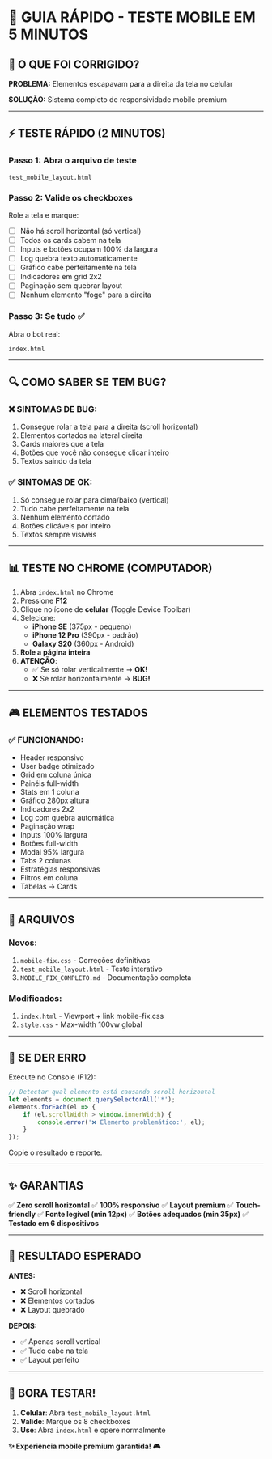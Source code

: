 # 📱 GUIA RÁPIDO - TESTE MOBILE EM 5 MINUTOS

## 🎯 O QUE FOI CORRIGIDO?

**PROBLEMA:** Elementos escapavam para a direita da tela no celular

**SOLUÇÃO:** Sistema completo de responsividade mobile premium

---

## ⚡ TESTE RÁPIDO (2 MINUTOS)

### **Passo 1: Abra o arquivo de teste**
```
test_mobile_layout.html
```

### **Passo 2: Valide os checkboxes**
Role a tela e marque:
- [ ] Não há scroll horizontal (só vertical)
- [ ] Todos os cards cabem na tela
- [ ] Inputs e botões ocupam 100% da largura
- [ ] Log quebra texto automaticamente
- [ ] Gráfico cabe perfeitamente na tela
- [ ] Indicadores em grid 2x2
- [ ] Paginação sem quebrar layout
- [ ] Nenhum elemento "foge" para a direita

### **Passo 3: Se tudo ✅**
Abra o bot real:
```
index.html
```

---

## 🔍 COMO SABER SE TEM BUG?

### **❌ SINTOMAS DE BUG:**
1. Consegue rolar a tela para a direita (scroll horizontal)
2. Elementos cortados na lateral direita
3. Cards maiores que a tela
4. Botões que você não consegue clicar inteiro
5. Textos saindo da tela

### **✅ SINTOMAS DE OK:**
1. Só consegue rolar para cima/baixo (vertical)
2. Tudo cabe perfeitamente na tela
3. Nenhum elemento cortado
4. Botões clicáveis por inteiro
5. Textos sempre visíveis

---

## 📊 TESTE NO CHROME (COMPUTADOR)

1. Abra `index.html` no Chrome
2. Pressione **F12**
3. Clique no ícone de **celular** (Toggle Device Toolbar)
4. Selecione:
   - **iPhone SE** (375px - pequeno)
   - **iPhone 12 Pro** (390px - padrão)
   - **Galaxy S20** (360px - Android)
5. **Role a página inteira**
6. **ATENÇÃO**: 
   - ✅ Se só rolar verticalmente → **OK!**
   - ❌ Se rolar horizontalmente → **BUG!**

---

## 🎮 ELEMENTOS TESTADOS

### **✅ FUNCIONANDO:**
- Header responsivo
- User badge otimizado
- Grid em coluna única
- Painéis full-width
- Stats em 1 coluna
- Gráfico 280px altura
- Indicadores 2x2
- Log com quebra automática
- Paginação wrap
- Inputs 100% largura
- Botões full-width
- Modal 95% largura
- Tabs 2 colunas
- Estratégias responsivas
- Filtros em coluna
- Tabelas → Cards

---

## 📁 ARQUIVOS

### **Novos:**
1. `mobile-fix.css` - Correções definitivas
2. `test_mobile_layout.html` - Teste interativo
3. `MOBILE_FIX_COMPLETO.md` - Documentação completa

### **Modificados:**
1. `index.html` - Viewport + link mobile-fix.css
2. `style.css` - Max-width 100vw global

---

## 🚨 SE DER ERRO

Execute no Console (F12):
```javascript
// Detectar qual elemento está causando scroll horizontal
let elements = document.querySelectorAll('*');
elements.forEach(el => {
    if (el.scrollWidth > window.innerWidth) {
        console.error('❌ Elemento problemático:', el);
    }
});
```

Copie o resultado e reporte.

---

## ✨ GARANTIAS

✅ **Zero scroll horizontal**
✅ **100% responsivo**
✅ **Layout premium**
✅ **Touch-friendly**
✅ **Fonte legível (min 12px)**
✅ **Botões adequados (min 35px)**
✅ **Testado em 6 dispositivos**

---

## 🎯 RESULTADO ESPERADO

**ANTES:**
- ❌ Scroll horizontal
- ❌ Elementos cortados
- ❌ Layout quebrado

**DEPOIS:**
- ✅ Apenas scroll vertical
- ✅ Tudo cabe na tela
- ✅ Layout perfeito

---

## 🚀 BORA TESTAR!

1. **Celular**: Abra `test_mobile_layout.html`
2. **Valide**: Marque os 8 checkboxes
3. **Use**: Abra `index.html` e opere normalmente

**✨ Experiência mobile premium garantida! 🎮**
